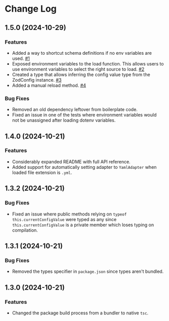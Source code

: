 # Change Log
## 1.5.0 (2024-10-29)
### Features
- Added a way to shortcut schema definitions if no env variables are used. [#1](https://github.com/JulianCissen/zod-figure/issues/1)
- Exposed environment variables to the load function. This allows users to use environment variables to select the right source to load. [#2](https://github.com/JulianCissen/zod-figure/issues/2)
- Created a type that allows inferring the config value type from the ZodConfig instance. [#3](https://github.com/JulianCissen/zod-figure/issues/3)
- Added a manual reload method. [#4](https://github.com/JulianCissen/zod-figure/issues/4)
### Bug Fixes
- Removed an old dependency leftover from boilerplate code.
- Fixed an issue in one of the tests where environment variables would not be unassigned after loading dotenv variables.
## 1.4.0 (2024-10-21)
### Features
- Considerably expanded README with full API reference.
- Added support for automatically setting adapter to `YamlAdapter` when loaded file extension is `.yml`.
## 1.3.2 (2024-10-21)
### Bug Fixes
- Fixed an issue where public methods relying on `typeof this.currentConfigValue` were typed as any since `this.currentConfigValue` is a private member which loses typing on compilation.
## 1.3.1 (2024-10-21)
### Bug Fixes
- Removed the types specifier in `package.json` since types aren't bundled.
## 1.3.0 (2024-10-21)
### Features
- Changed the package build process from a bundler to native `tsc`.